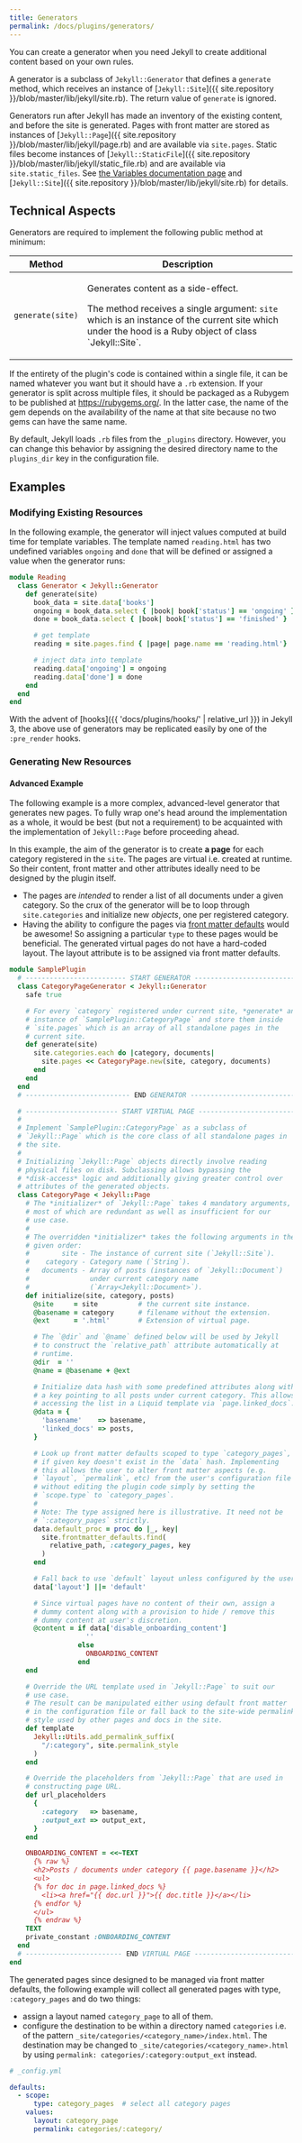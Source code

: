 ```yaml
---
title: Generators
permalink: /docs/plugins/generators/
---
```


You can create a generator when you need Jekyll to create additional content based on your own rules.

A generator is a subclass of `Jekyll::Generator` that defines a `generate` method, which receives an instance of
[`Jekyll::Site`]({{ site.repository }}/blob/master/lib/jekyll/site.rb). The return value of `generate` is ignored.

Generators run after Jekyll has made an inventory of the existing content, and before the site is generated. Pages with
front matter are stored as instances of [`Jekyll::Page`]({{ site.repository }}/blob/master/lib/jekyll/page.rb) and are
available via `site.pages`. Static files become instances of
[`Jekyll::StaticFile`]({{ site.repository }}/blob/master/lib/jekyll/static_file.rb)
and are available via `site.static_files`. See [the Variables documentation page](/docs/variables/) and
[`Jekyll::Site`]({{ site.repository }}/blob/master/lib/jekyll/site.rb) for details.

## Technical Aspects

Generators are required to implement the following public method at minimum:

<div class="mobile-side-scroller">
<table>
  <thead>
    <tr>
      <th>Method</th>
      <th>Description</th>
    </tr>
  </thead>
  <tbody>
    <tr>
      <td>
        <p><code>generate(site)</code></p>
      </td>
      <td>
        <p>Generates content as a side-effect.</p>
        <p>
          The method receives a single argument: <code>site</code> which is an instance of the current site
          which under the hood is a Ruby object of class `Jekyll::Site`.
        </p>
      </td>
    </tr>
  </tbody>
</table>
</div>

If the entirety of the plugin's code is contained within a single file, it can be named whatever you want but it should have a `.rb`
extension. If your generator is split across multiple files, it should be packaged as a Rubygem to be published at https://rubygems.org/.
In the latter case, the name of the gem depends on the availability of the name at that site because no two gems can have the same name.

By default, Jekyll loads `.rb` files from the `_plugins` directory. However, you can change this behavior by assigning the desired directory
name to the `plugins_dir` key in the configuration file.

## Examples

### Modifying Existing Resources

In the following example, the generator will inject values computed at build time for template variables. The template named `reading.html`
has two undefined variables `ongoing` and `done` that will be defined or assigned a value when the generator runs:

```ruby
module Reading
  class Generator < Jekyll::Generator
    def generate(site)
      book_data = site.data['books']
      ongoing = book_data.select { |book| book['status'] == 'ongoing' }
      done = book_data.select { |book| book['status'] == 'finished' }

      # get template
      reading = site.pages.find { |page| page.name == 'reading.html'}

      # inject data into template
      reading.data['ongoing'] = ongoing
      reading.data['done'] = done
    end
  end
end
```

With the advent of [hooks]({{ 'docs/plugins/hooks/' | relative_url }}) in Jekyll 3, the above use of generators may be replicated easily
by one of the `:pre_render` hooks.

### Generating New Resources

#### Advanced Example

The following example is a more complex, advanced-level generator that generates new pages. To fully wrap one's head around the implementation
as a whole, it would be best (but not a requirement) to be acquainted with the implementation of `Jekyll::Page` before proceeding ahead.

In this example, the aim of the generator is to create **a page** for each category registered in the `site`. The pages are virtual i.e.
created at runtime. So their content, front matter and other attributes ideally need to be designed by the plugin itself.
* The pages are *intended* to render a list of all documents under a given category. So the crux of the generator will be to loop through
`site.categories` and initialize new *objects*, one per registered category.
* Having the ability to configure the pages via [front matter defaults](/docs/configuration/front-matter-defaults/) would be awesome! So
assigning a particular `type` to these pages would be beneficial. The generated virtual pages do not have a hard-coded layout. The layout
attribute is to be assigned via front matter defaults.

```ruby
module SamplePlugin
  # ------------------------- START GENERATOR -------------------------
  class CategoryPageGenerator < Jekyll::Generator
    safe true

    # For every `category` registered under current site, *generate* an
    # instance of `SamplePlugin::CategoryPage` and store them inside
    # `site.pages` which is an array of all standalone pages in the
    # current site.
    def generate(site)
      site.categories.each do |category, documents|
        site.pages << CategoryPage.new(site, category, documents)
      end
    end
  end
  # -------------------------- END GENERATOR --------------------------

  # ----------------------- START VIRTUAL PAGE ------------------------
  #
  # Implement `SamplePlugin::CategoryPage` as a subclass of
  # `Jekyll::Page` which is the core class of all standalone pages in
  # the site.
  #
  # Initializing `Jekyll::Page` objects directly involve reading
  # physical files on disk. Subclassing allows bypassing the
  # *disk-access* logic and additionally giving greater control over
  # attributes of the generated objects.
  class CategoryPage < Jekyll::Page
    # The *initializer* of `Jekyll::Page` takes 4 mandatory arguments,
    # most of which are redundant as well as insufficient for our
    # use case.
    #
    # The overridden *initializer* takes the following arguments in the
    # given order:
    #        site - The instance of current site (`Jekyll::Site`).
    #    category - Category name (`String`).
    #   documents - Array of posts (instances of `Jekyll::Document`)
    #               under current category name
    #               (`Array<Jekyll::Document>`).
    def initialize(site, category, posts)
      @site     = site          # the current site instance.
      @basename = category      # filename without the extension.
      @ext      = '.html'       # Extension of virtual page.

      # The `@dir` and `@name` defined below will be used by Jekyll
      # to construct the `relative_path` attribute automatically at
      # runtime.
      @dir  = ''
      @name = @basename + @ext

      # Initialize data hash with some predefined attributes along with
      # a key pointing to all posts under current category. This allows
      # accessing the list in a Liquid template via `page.linked_docs`.
      @data = {
        'basename'    => basename,
        'linked_docs' => posts,
      }

      # Look up front matter defaults scoped to type `category_pages`,
      # if given key doesn't exist in the `data` hash. Implementing
      # this allows the user to alter front matter aspects (e.g.
      # `layout`, `permalink`, etc) from the user's configuration file
      # without editing the plugin code simply by setting the
      # `scope.type` to `category_pages`.
      #
      # Note: The type assigned here is illustrative. It need not be
      # `:category_pages` strictly.
      data.default_proc = proc do |_, key|
        site.frontmatter_defaults.find(
          relative_path, :category_pages, key
        )
      end

      # Fall back to use `default` layout unless configured by the user
      data['layout'] ||= 'default'

      # Since virtual pages have no content of their own, assign a
      # dummy content along with a provision to hide / remove this
      # dummy content at user's discretion.
      @content = if data['disable_onboarding_content']
                   ''
                 else
                   ONBOARDING_CONTENT
                 end
    end

    # Override the URL template used in `Jekyll::Page` to suit our
    # use case.
    # The result can be manipulated either using default front matter
    # in the configuration file or fall back to the site-wide permalink
    # style used by other pages and docs in the site.
    def template
      Jekyll::Utils.add_permalink_suffix(
        "/:category", site.permalink_style
      )
    end

    # Override the placeholders from `Jekyll::Page` that are used in
    # constructing page URL.
    def url_placeholders
      {
        :category   => basename,
        :output_ext => output_ext,
      }
    end

    ONBOARDING_CONTENT = <<~TEXT
      {% raw %}
      <h2>Posts / documents under category {{ page.basename }}</h2>
      <ul>
      {% for doc in page.linked_docs %}
        <li><a href="{{ doc.url }}">{{ doc.title }}</a></li>
      {% endfor %}
      </ul>
      {% endraw %}
    TEXT
    private_constant :ONBOARDING_CONTENT
  end
  # ------------------------ END VIRTUAL PAGE -------------------------
end
```

The generated pages since designed to be managed via front matter defaults, the following example will collect all generated pages with type,
`:category_pages` and do two things:
* assign a layout named `category_page` to all of them.
* configure the destination to be within a directory named `categories` i.e. of the pattern `_site/categories/<category_name>/index.html`. The
destination may be changed to `_site/categories/<category_name>.html` by using `permalink: categories/:category:output_ext` instead.

```yaml
# _config.yml

defaults:
  - scope:
      type: category_pages  # select all category pages
    values:
      layout: category_page
      permalink: categories/:category/
```
